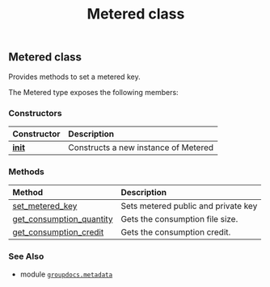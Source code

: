 ﻿---
title: Metered class
second_title: GroupDocs.Metadata for Python via .NET API References
description: 
type: docs
url: /python-net/groupdocs.metadata/metered/
is_root: false
weight: 30
---

## Metered class

Provides methods to set a metered key.



The Metered type exposes the following members:

### Constructors
| Constructor | Description |
| :- | :- |
| [__init__](/metadata/python-net/groupdocs.metadata/metered/__init__/#) | Constructs a new instance of Metered |


### Methods
| Method | Description |
| :- | :- |
| [set_metered_key](/metadata/python-net/groupdocs.metadata/metered/set_metered_key/#str-str) | Sets metered public and private key |
| [get_consumption_quantity](/metadata/python-net/groupdocs.metadata/metered/get_consumption_quantity/#) | Gets the consumption file size. |
| [get_consumption_credit](/metadata/python-net/groupdocs.metadata/metered/get_consumption_credit/#) | Gets the consumption credit. |



### See Also
* module [`groupdocs.metadata`](..)
